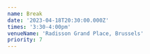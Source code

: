 ```yaml
---
name: Break
date: '2023-04-18T20:30:00.000Z'
times: '3:30-4:00pm'
venueName: 'Radisson Grand Place, Brussels'
priority: 7
---
```


